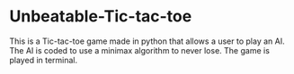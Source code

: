 # Unbeatable-Tic-tac-toe

This is a Tic-tac-toe game made in python that allows a user to play an AI.  The AI is coded to use a minimax algorithm to never lose.  The game is played in terminal.
